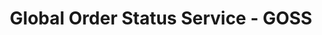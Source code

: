 ---
title: Global Order Status Service - GOSS
description: UI/UX, Web development, Devops
categories:
- WEB & MOBILE APP
layout: portfolio_detail
background-class: portBgImg

porject_title: Global Order Status Service - GOSS
porject_subtitle: UI/UX, Web development, Devops
porject_apple_imglink: ""
porject_android_imglink: ""
project_detail: A platform to categorize and manage different kinds of orders the client receives on a daily basis. The platform which existed before lacked the usability and intuitiveness thus failing to make the users comfortable with the system. The revised UI/UX made the platform much more easier to use, resulting in much more improved user engagement.
whatWeDoList:
- UI/UX
- Web development
- Devops
img: "/assets/img/portfolio/Hashworks-Logo.svg"
imgContent:  Simplified UI and UX to give a better experience.
img1: "/assets/img/portfolio/Logo_step 1.svg"
img2: "/assets/img/portfolio/Logo_step 2.svg"
img3: "/assets/img/portfolio/Logo_step 3.svg"

variation_img1: "/assets/img/portfolio/card 1.1.svg"
variation_img2: "/assets/img/portfolio/card 1.2.svg"
variation_img3: "/assets/img/portfolio/card 1.3.svg"
variation_img4: "/assets/img/portfolio/card 2.1.svg"
variation_img5: "/assets/img/portfolio/card 3.1.png"
---